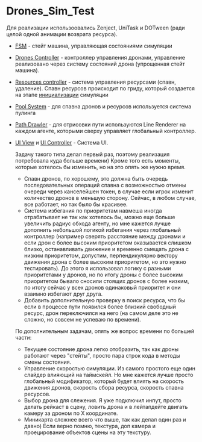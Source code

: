 # Drones_Sim_Test

Для реализации использоовались Zenject, UniTask и DOTween (ради целой одной анимации возврата ресурса).
- [FSM](https://github.com/SotegPublic/Drones_Sim_Test/tree/main/Assets/Scripts/Infrastructure/GameStateMachine) - стейт машина, управляющая состояниями симуляции
- [Drones Controller](https://github.com/SotegPublic/Drones_Sim_Test/blob/main/Assets/Scripts/Drones/DronesController.cs) - контроллер управления дронами, управление реализовано через систему состояний дрона (упрощенная стейт машина).
- [Resources controller](https://github.com/SotegPublic/Drones_Sim_Test/blob/main/Assets/Scripts/ResourcesFolder/ResourcesController.cs) - система управления ресурсами (спавн, удаление). Спавн ресурсов происходит по гриду, который создается на этапе [инициализации](https://github.com/SotegPublic/Drones_Sim_Test/blob/main/Assets/Scripts/Infrastructure/GameStateMachine/States/GamePreparationState.cs) симуляции
- [Pool System](https://github.com/SotegPublic/Drones_Sim_Test/tree/main/Assets/Scripts/Infrastructure/Pool) - для спавна дронов и ресурсов используется система пулинга
- [Path Drawler](https://github.com/SotegPublic/Drones_Sim_Test/blob/main/Assets/Scripts/Drones/DrawDronePathController.cs) - для отрисовки пути используются Line Renderer на каждом агенте, которыми сверху управляет глобальный контроллер.
- [UI View](https://github.com/SotegPublic/Drones_Sim_Test/blob/main/Assets/Scripts/UI/Views/MainUIView.cs) и [UI Controller](https://github.com/SotegPublic/Drones_Sim_Test/blob/main/Assets/Scripts/UI/Controllers/MainUIController.cs) - Система UI.

  Задачу такого типа делал первый раз, поэтому реализация потребовала куда больше времени) Кроме того есть моменты, которые хотелось бы изменить, но на это опять же нужно время.
  - Спавн дронов, по хорошему, это должна быть очередь последовательных операций спавна с возможностью отмены очереди через канселейшен токен, в случае если игрок изменит количество дронов в меньшую сторону. Сейчас, в любом случае, все работает, но так было бы красивее.
  - Система избегания по приоритетам навмеша иногда отрабатывает не так как хотелось бы, можно еще больше увеличить радиус обхода агенту, но мне кажется лучше дополнить небольшой логикой избегания через глобальный контроллер (например сверять расстояние между дронами и если дрон с более высоким приоритетом оказывается слишком близко, останавливать движение и временно смещать дрона с низким приоритетом, допустим, перпендикулярно вектору движения дрона с более высоким приоритетом, но это нужно тестировать). До этого я использовал логику с разными приоритетами у дронов, но по итогу дроны с более высоким приоритетом бывало сносили стоящих дронов с более низким, по итогу сейчас у всех дронов одинаковый приоритет и они взаимно избегают друг друга.
  - Добавить дополнительную проверку в поиск ресурса, что бы если в процессе пути появился более близкий свободный ресурс, дрон переключился на него (на самом деле это не сложно, но совсем не успеваю по времени).
 
  По дополнительным задачам, опять же вопрос времени по большей части:
  - Текущее состояние дрона легко отобразить, так как дроны работают через "стейты", просто пара строк кода в методы смены состояния.
  - Управление скоростью симуляции. Из самого простого еще один слайдер влияющий на таймскейл. Но мне кажется лучше просто глобальный модификатор, который будет влиять на скорость движения дронов, скорость сбора ресурса, скорость спавна ресурсов.
  - Выбор дрона для слежения. Я уже подключил инпут, просто делать рейкаст в сцену, ловить дрона и в лейтапдейте двигать камеру за дроном по X координате.
  - Миникарта сложнее всего что выше, так как делал один раз и давно) Если верно помню, текстура, доп камера и проецирование объектов сцены на эту текстуру.
